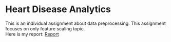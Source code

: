 # Heart Disease Analytics
This is an individual assignment about data preprocessing. This assignment focuses on only feature scaling topic.\
Here is my report: 
[Report](https://github.com/user-attachments/files/17461537/feature.scaling.pdf)
